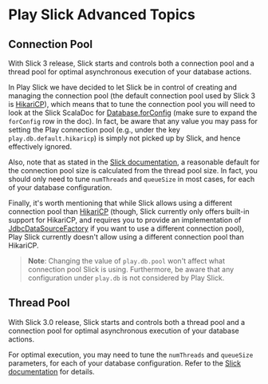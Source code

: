 # Play Slick Advanced Topics

## Connection Pool

With Slick 3 release, Slick starts and controls both a connection pool and a thread pool for optimal asynchronous execution of your database actions.

In Play Slick we have decided to let Slick be in control of creating and managing the connection pool (the default connection pool used by Slick 3 is [HikariCP](http://brettwooldridge.github.io/HikariCP/)), which means that to tune the connection pool you will need to look at the Slick ScalaDoc for [Database.forConfig](http://slick.typesafe.com/doc/3.1.1/api/index.html#slick.jdbc.JdbcBackend$DatabaseFactoryDef@forConfig(String,Config,Driver,ClassLoader):Database) (make sure to expand the `forConfig` row in the doc). In fact, be aware that any value you may pass for setting the Play connection pool (e.g., under the key `play.db.default.hikaricp`) is simply not picked up by Slick, and hence effectively ignored.

Also, note that as stated in the [Slick documentation](http://slick.typesafe.com/doc/3.1.1/database.html#connection-pools), a reasonable default for the connection pool size is calculated from the thread pool size. In fact, you should only need to tune `numThreads` and `queueSize` in most cases, for each of your database configuration.

Finally, it's worth mentioning that while Slick allows using a different connection pool than [HikariCP](http://brettwooldridge.github.io/HikariCP/) (though, Slick currently only offers built-in support for HikariCP, and requires you to provide an implementation of [JdbcDataSourceFactory](http://slick.typesafe.com/doc/3.1.1/api/index.html#slick.jdbc.JdbcDataSourceFactory) if you want to use a different connection pool), Play Slick currently doesn't allow using a different connection pool than HikariCP.

> **Note**: Changing the value of `play.db.pool` won't affect what connection pool Slick is using. Furthermore, be aware that any configuration under `play.db` is not considered by Play Slick.

## Thread Pool

With Slick 3.0 release, Slick starts and controls both a thread pool and a connection pool for optimal asynchronous execution of your database actions.

For optimal execution, you may need to tune the `numThreads` and `queueSize` parameters, for each of your database configuration. Refer to the [Slick documentation](http://slick.typesafe.com/doc/3.1.1/database.html#database-thread-pool) for details.
